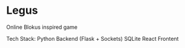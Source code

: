 # Legus
Online Blokus inspired game

Tech Stack:
Python Backend (Flask + Sockets) 
SQLite
React Frontent




